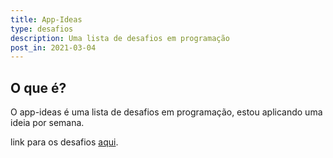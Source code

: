```yaml
---
title: App-Ideas
type: desafios
description: Uma lista de desafios em programação
post_in: 2021-03-04
---
```


## O que é?

O app-ideas é uma lista de desafios em programação, estou aplicando uma ideia por semana.

link para os desafios [aqui](https://github.com/florinpop17/app-ideas).

